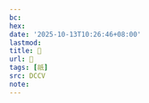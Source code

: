 ```yaml
---
bc:
hex:
date: '2025-10-13T10:26:46+08:00'
lastmod:
title: 􀼣
url: 􀼣
tags: [祇]
src: DCCV
note:
---
```

